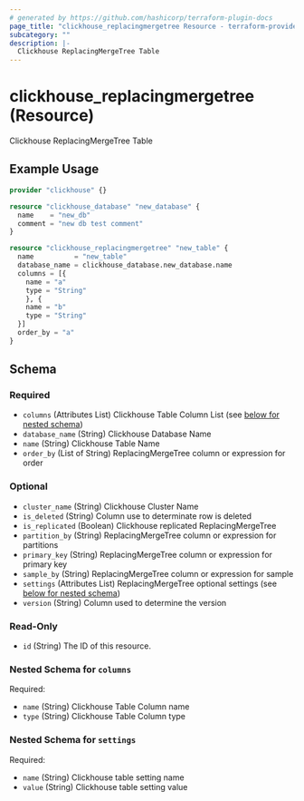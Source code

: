```yaml
---
# generated by https://github.com/hashicorp/terraform-plugin-docs
page_title: "clickhouse_replacingmergetree Resource - terraform-provider-clickhouse"
subcategory: ""
description: |-
  Clickhouse ReplacingMergeTree Table
---
```


# clickhouse_replacingmergetree (Resource)

Clickhouse ReplacingMergeTree Table

## Example Usage

```terraform
provider "clickhouse" {}

resource "clickhouse_database" "new_database" {
  name    = "new_db"
  comment = "new db test comment"
}

resource "clickhouse_replacingmergetree" "new_table" {
  name          = "new_table"
  database_name = clickhouse_database.new_database.name
  columns = [{
    name = "a"
    type = "String"
    }, {
    name = "b"
    type = "String"
  }]
  order_by = "a"
}
```

<!-- schema generated by tfplugindocs -->
## Schema

### Required

- `columns` (Attributes List) Clickhouse Table Column List (see [below for nested schema](#nestedatt--columns))
- `database_name` (String) Clickhouse Database Name
- `name` (String) Clickhouse Table Name
- `order_by` (List of String) ReplacingMergeTree column or expression for order

### Optional

- `cluster_name` (String) Clickhouse Cluster Name
- `is_deleted` (String) Column use to determinate row is deleted
- `is_replicated` (Boolean) Clickhouse replicated ReplacingMergeTree
- `partition_by` (String) ReplacingMergeTree column or expression for partitions
- `primary_key` (String) ReplacingMergeTree column or expression for primary key
- `sample_by` (String) ReplacingMergeTree column or expression for sample
- `settings` (Attributes List) ReplacingMergeTree optional settings (see [below for nested schema](#nestedatt--settings))
- `version` (String) Column used to determine the version

### Read-Only

- `id` (String) The ID of this resource.

<a id="nestedatt--columns"></a>
### Nested Schema for `columns`

Required:

- `name` (String) Clickhouse Table Column name
- `type` (String) Clickhouse Table Column type


<a id="nestedatt--settings"></a>
### Nested Schema for `settings`

Required:

- `name` (String) Clickhouse table setting name
- `value` (String) Clickhouse table setting value
